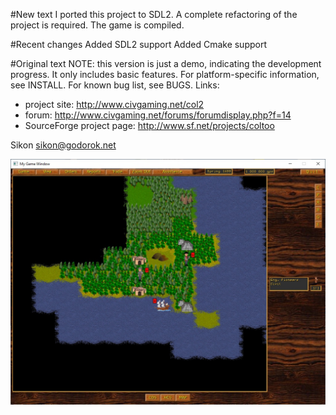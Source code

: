 #New text
I ported this project to SDL2. A complete refactoring of the project is required. The game is compiled.

#Recent changes
Added SDL2 support
Added Cmake support

#Original text
NOTE: this version is just a demo, indicating the development
progress. It only includes basic features.
For platform-specific information, see INSTALL.
For known bug list, see BUGS.
Links:

- project site: http://www.civgaming.net/col2
- forum: http://www.civgaming.net/forums/forumdisplay.php?f=14
- SourceForge project page: http://www.sf.net/projects/coltoo

Sikon <sikon@godorok.net>

![0](screenshots/1.jpg)  